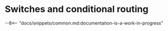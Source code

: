 # Switches and conditional routing

--8<-- "docs/snippets/common.md:documentation-is-a-work-in-progress"
